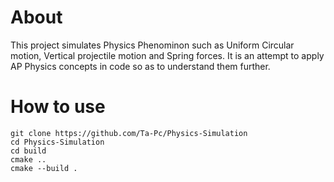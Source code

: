 # About
This project simulates Physics Phenominon such as Uniform Circular motion, Vertical projectile motion and Spring forces.
It is an attempt to apply AP Physics concepts in code so as to understand them further.

# How to use
```
git clone https://github.com/Ta-Pc/Physics-Simulation
cd Physics-Simulation
cd build
cmake ..
cmake --build .
```
